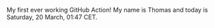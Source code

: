 My first ever working GitHub Action!
My name is Thomas and today is Saturday, 20 March, 01:47 CET. 
